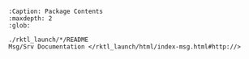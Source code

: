 ```{include} ./rktl_launch/README.md
```

```{toctree}
:Caption: Package Contents
:maxdepth: 2
:glob:

./rktl_launch/*/README
Msg/Srv Documentation </rktl_launch/html/index-msg.html#http://>
```
